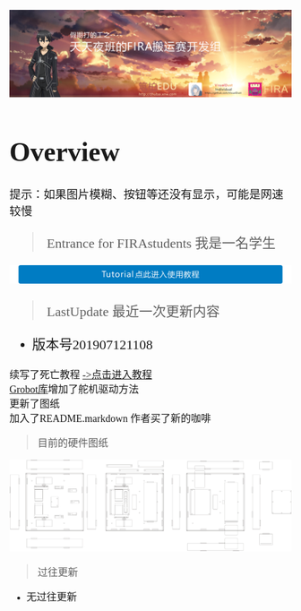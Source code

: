 ![TopBar](TopBar.png)  
<font face="等线" size=5>  

# Overview

`提示：如果图片模糊、按钮等还没有显示，可能是网速较慢`

> Entrance for FIRAstudents 我是一名学生
> 
[![entrance](TutorialButton.png)](https://github.com/visualDust/FIRAHandling/blob/master/Documents/LibDoc.markdown)

> LastUpdate 最近一次更新内容

* 版本号201907121108

<font face="等线" size =4>

续写了死亡教程  [->点击进入教程](https://github.com/visualDust/FIRAHandling/blob/master/Documents/LibDoc.markdown "点击进入教程")  
[Grobot库](https://github.com/visualDust/FIRAHandling/blob/master/Libiaries/Grobot.h "Grobot.h")增加了舵机驱动方法  
更新了图纸  
加入了README.markdown
作者买了新的咖啡

> 目前的硬件图纸
> 
![Robot](Robot.png)  

> 过往更新

* 无过往更新


